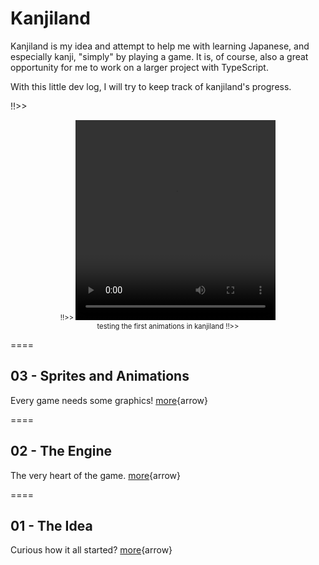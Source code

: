 # Kanjiland
Kanjiland is my idea and attempt to help me with learning Japanese, and especially kanji, "simply" by playing a game. It is, of course, also a great opportunity for me to work on a larger project with TypeScript.

With this little dev log, I will try to keep track of kanjiland's progress.

!!>> <div style="text-align: center; font-size: 80%;">
!!>> <video controls height="320" width="320" style=" max-width: 100%;">
!!>> <source src="/playground/kanjiland/vid/2019-11-16-kanjiland-animations.webm" type="video/webm" />
!!>> <source src="/playground/kanjiland/vid/2019-11-16-kanjiland-animations.mp4" type="video/mp4" />
!!>> </video><br/>testing the first animations in kanjiland
!!>> </div>

====
## 03 - Sprites and Animations
Every game needs some graphics! [more](/playground/kanjiland/03-animations.md){arrow}

====
## 02 - The Engine
The very heart of the game. [more](/playground/kanjiland/02-engine.md){arrow}

====
## 01 - The Idea
Curious how it all started? [more](/playground/kanjiland/01-idea.md){arrow}